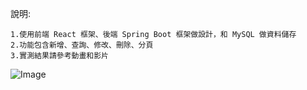 說明:
    
    1.使用前端 React 框架、後端 Spring Boot 框架做設計，和 MySQL 做資料儲存
    2.功能包含新增、查詢、修改、刪除、分頁
    3.實測結果請參考動畫和影片

![Image](https://github.com/user-attachments/assets/3fc88c8c-55e1-407b-bad1-6565c21067b2)
